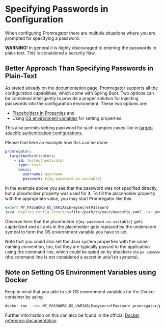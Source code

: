 # Specifying Passwords in Configuration

When configuring Promregator there are multiple situations where you are prompted for specifying a password. 

**WARNING!** In general it is highly discouraged to entering the passwords in plain-text. This is considered a security flaw.


## Better Approach Than Specifying Passwords in Plain-Text

As stated already on the [documentation page](./documentation.md), Promregator supports all the configuration capabilities, which come with Spring Boot. Two options can be combined intelligently to provide a proper solution for injecting passwords into the configuration environment. These two options are:

* [Placeholders in Properties](https://docs.spring.io/spring-boot/docs/current/reference/html/boot-features-external-config.html#boot-features-external-config-placeholders-in-properties) and
* Using [OS environment variables](https://docs.spring.io/spring-boot/docs/current/reference/html/boot-features-external-config.html#boot-features-external-config) for setting properties.

This also permits setting password for such complex cases like in [target-specific authentication configurations](./outbound-authentication.md).

Please find here an example how this can be done:

```yaml
promregator:
  targetAuthenticators:
    - id: testAuthenticator
      type: basic
      basic: 
        username: username
        password: ${my.password.os.variable}
```

In the example above you see that the password was not specified directly, but a placeholder property was used for it. To fill the placeholder property with the appropriate value, you may start Promregator like this:

```bash
export MY_PASSWORD_OS_VARIABLE=mysecretPassword
java -Dspring.config.location=file:/path/to/your/myconfig.yaml -jar promregator-0.0.1-SNAPSHOT.jar
```

Observe here that the placeholder `${my.password.os.variable}` gets capitalized and all dots in the placeholder gets replaced by the underscore symbol to form the OS environment variable you have to set.

Note that you could also set the Java system properties with the same naming convention, too, but they are typically passed to the application using the command line, which could be spied on by attackers via `ps auxwww` (the command line is not considered a secret in unix'ish systems). 


## Note on Setting OS Environment Variables using Docker
Keep in mind that you able to set OS environment variables for the Docker container by using 
```bash
docker run --env MY_PASSWORD_OS_VARIABLE=mysecretPassword promregator/promregator:0.0.1
```

Further information on this can also be found in the official [Docker reference documentation](https://docs.docker.com/engine/reference/commandline/run/#set-environment-variables--e---env---env-file).

